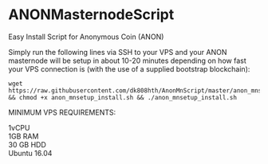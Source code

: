 # ANONMasternodeScript
Easy Install Script for Anonymous Coin (ANON)


Simply run the following lines via SSH to your VPS and your ANON masternode will be setup in about 10-20 minutes depending on how fast your VPS connection is (with the use of a supplied bootstrap blockchain):

```
wget https://raw.githubusercontent.com/dk808hth/AnonMnScript/master/anon_mnsetup_install.sh. && chmod +x anon_mnsetup_install.sh && ./anon_mnsetup_install.sh
```

MINIMUM VPS REQUIREMENTS:

1vCPU  
1GB RAM  
30 GB HDD  
Ubuntu 16.04
